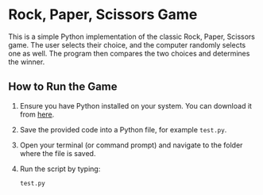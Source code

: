 # Rock, Paper, Scissors Game

This is a simple Python implementation of the classic Rock, Paper, Scissors game. The user selects their choice, and the computer randomly selects one as well. The program then compares the two choices and determines the winner.

## How to Run the Game

1. Ensure you have Python installed on your system. You can download it from [here](https://www.python.org/downloads/).

2. Save the provided code into a Python file, for example `test.py`.

3. Open your terminal (or command prompt) and navigate to the folder where the file is saved.

4. Run the script by typing:
   ```bash
   test.py
